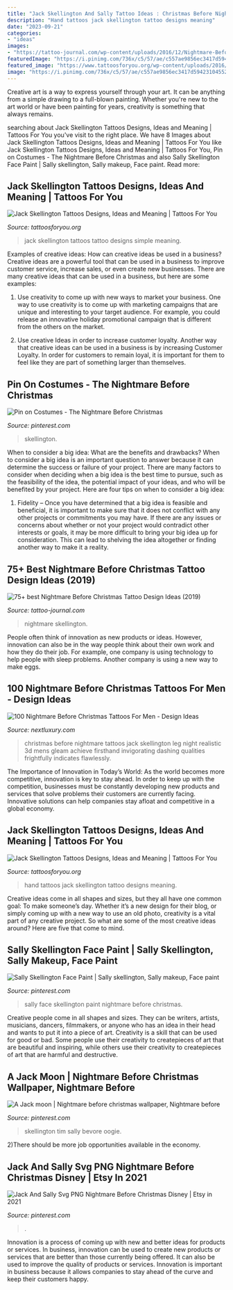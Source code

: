 ```yaml
---
title: "Jack Skellington And Sally Tattoo Ideas : Christmas Before Nightmare Tattoos Jack Skellington Leg Night Realistic 3d Mens Gleam Achieve Firsthand Invigorating Dashing Qualities Frightfully Indicates Flawlessly"
description: "Hand tattoos jack skellington tattoo designs meaning"
date: "2023-09-21"
categories:
- "ideas"
images:
- "https://tattoo-journal.com/wp-content/uploads/2016/12/Nightmare-Before-Christmas-Tattoo-71-765x765.jpg"
featuredImage: "https://i.pinimg.com/736x/c5/57/ae/c557ae9856ec3417d5942310455270ac.jpg"
featured_image: "https://www.tattoosforyou.org/wp-content/uploads/2016/08/Jack-Skellington-Tattoo-Hand.jpg"
image: "https://i.pinimg.com/736x/c5/57/ae/c557ae9856ec3417d5942310455270ac.jpg"
---
```



Creative art is a way to express yourself through your art. It can be anything from a simple drawing to a full-blown painting. Whether you're new to the art world or have been painting for years, creativity is something that always remains.

	

		
searching about Jack Skellington Tattoos Designs, Ideas and Meaning | Tattoos For You you've visit to the right place. We have 8 Images about Jack Skellington Tattoos Designs, Ideas and Meaning | Tattoos For You like Jack Skellington Tattoos Designs, Ideas and Meaning | Tattoos For You, Pin on Costumes - The Nightmare Before Christmas and also Sally Skellington Face Paint | Sally skellington, Sally makeup, Face paint. Read more:
		
    
## Jack Skellington Tattoos Designs, Ideas And Meaning | Tattoos For You

<img loading=lazy src="https://www.tattoosforyou.org/wp-content/uploads/2016/08/Jack-Skellington-Tattoo-Simple.jpg" onerror="this.onerror=null;this.src='https://tse3.mm.bing.net/th?id=OIP.FcMzJSdZc5yWjgRCYDCUBwHaLr&amp;pid=15.1';" alt="Jack Skellington Tattoos Designs, Ideas and Meaning | Tattoos For You">

_Source: tattoosforyou.org_

>jack skellington tattoos tattoo designs simple meaning. 

	

Examples of creative ideas: How can creative ideas be used in a business?
Creative ideas are a powerful tool that can be used in a business to improve customer service, increase sales, or even create new businesses. There are many creative ideas that can be used in a business, but here are some examples:
1. Use creativity to come up with new ways to market your business. One way to use creativity is to come up with marketing campaigns that are unique and interesting to your target audience. For example, you could release an innovative holiday promotional campaign that is different from the others on the market.

2. Use creative Ideas in order to increase customer loyalty. Another way that creative ideas can be used in a business is by increasing Customer Loyalty. In order for customers to remain loyal, it is important for them to feel like they are part of something larger than themselves.

    
## Pin On Costumes - The Nightmare Before Christmas

<img loading=lazy src="https://i.pinimg.com/originals/c6/a1/de/c6a1de234bebab5cdfdd701e647977c9.jpg" onerror="this.onerror=null;this.src='https://tse4.mm.bing.net/th?id=OIP.AYBZi6GwBa20qUVHHu7X6QHaLH&amp;pid=15.1';" alt="Pin on Costumes - The Nightmare Before Christmas">

_Source: pinterest.com_

>skellington. 

	

When to consider a big idea: What are the benefits and drawbacks?
When to consider a big idea is an important question to answer because it can determine the success or failure of your project. There are many factors to consider when deciding when a big idea is the best time to pursue, such as the feasibility of the idea, the potential impact of your ideas, and who will be benefited by your project. Here are four tips on when to consider a big idea:
1. Fidelity – Once you have determined that a big idea is feasible and beneficial, it is important to make sure that it does not conflict with any other projects or commitments you may have. If there are any issues or concerns about whether or not your project would contradict other interests or goals, it may be more difficult to bring your big idea up for consideration. This can lead to shelving the idea altogether or finding another way to make it a reality.


    
## 75+ Best Nightmare Before Christmas Tattoo Design Ideas (2019)

<img loading=lazy src="https://tattoo-journal.com/wp-content/uploads/2016/12/Nightmare-Before-Christmas-Tattoo-71-765x765.jpg" onerror="this.onerror=null;this.src='https://tse3.mm.bing.net/th?id=OIP.uSRCMqrNJGixH7RrXOBdwQHaHa&amp;pid=15.1';" alt="75+ best Nightmare Before Christmas Tattoo Design Ideas (2019)">

_Source: tattoo-journal.com_

>nightmare skellington. 

	

People often think of innovation as new products or ideas. However, innovation can also be in the way people think about their own work and how they do their job. For example, one company is using technology to help people with sleep problems. Another company is using a new way to make eggs.

    
## 100 Nightmare Before Christmas Tattoos For Men - Design Ideas

<img loading=lazy src="http://nextluxury.com/wp-content/uploads/3d-realistic-jack-skellington-night-before-christmas-mens-lower-leg-tattoos.jpg" onerror="this.onerror=null;this.src='https://tse4.mm.bing.net/th?id=OIP.jnzkwChqcAihgkYZv0aBjwHaHa&amp;pid=15.1';" alt="100 Nightmare Before Christmas Tattoos For Men - Design Ideas">

_Source: nextluxury.com_

>christmas before nightmare tattoos jack skellington leg night realistic 3d mens gleam achieve firsthand invigorating dashing qualities frightfully indicates flawlessly. 

	

The Importance of Innovation in Today’s World:
As the world becomes more competitive, innovation is key to stay ahead. In order to keep up with the competition, businesses must be constantly developing new products and services that solve problems their customers are currently facing. Innovative solutions can help companies stay afloat and competitive in a global economy.

    
## Jack Skellington Tattoos Designs, Ideas And Meaning | Tattoos For You

<img loading=lazy src="https://www.tattoosforyou.org/wp-content/uploads/2016/08/Jack-Skellington-Tattoo-Hand.jpg" onerror="this.onerror=null;this.src='https://tse1.mm.bing.net/th?id=OIP.9-DKbpJQIiQmZBy3P-imkgHaHa&amp;pid=15.1';" alt="Jack Skellington Tattoos Designs, Ideas and Meaning | Tattoos For You">

_Source: tattoosforyou.org_

>hand tattoos jack skellington tattoo designs meaning. 

	

Creative ideas come in all shapes and sizes, but they all have one common goal: To make someone’s day. Whether it’s a new design for their blog, or simply coming up with a new way to use an old photo, creativity is a vital part of any creative project. So what are some of the most creative ideas around? Here are five that come to mind.

    
## Sally Skellington Face Paint | Sally Skellington, Sally Makeup, Face Paint

<img loading=lazy src="https://i.pinimg.com/736x/90/0f/10/900f102831f940a690de62a4777f9794.jpg" onerror="this.onerror=null;this.src='https://tse2.mm.bing.net/th?id=OIP.iL6dN0_Jhvx01rw_bTjmiAHaNK&amp;pid=15.1';" alt="Sally Skellington Face Paint | Sally skellington, Sally makeup, Face paint">

_Source: pinterest.com_

>sally face skellington paint nightmare before christmas. 

	

Creative people come in all shapes and sizes. They can be writers, artists, musicians, dancers, filmmakers, or anyone who has an idea in their head and wants to put it into a piece of art. Creativity is a skill that can be used for good or bad. Some people use their creativity to createpieces of art that are beautiful and inspiring, while others use their creativity to createpieces of art that are harmful and destructive.

    
## A Jack Moon | Nightmare Before Christmas Wallpaper, Nightmare Before

<img loading=lazy src="https://i.pinimg.com/736x/c5/57/ae/c557ae9856ec3417d5942310455270ac.jpg" onerror="this.onerror=null;this.src='https://tse4.mm.bing.net/th?id=OIP.W9ElRpDhlXmaADccsUJiQQHaI3&amp;pid=15.1';" alt="A Jack moon | Nightmare before christmas wallpaper, Nightmare before">

_Source: pinterest.com_

>skellington tim sally bevore oogie. 

	

2)There should be more job opportunities available in the economy. 

    
## Jack And Sally Svg PNG Nightmare Before Christmas Disney | Etsy In 2021

<img loading=lazy src="https://i.pinimg.com/736x/07/af/bc/07afbc89ba1e2e04c264485c8d1c094f.jpg" onerror="this.onerror=null;this.src='https://tse4.mm.bing.net/th?id=OIP.rEJWrJD6auamJjbRX502rQHaHa&amp;pid=15.1';" alt="Jack And Sally Svg PNG Nightmare Before Christmas Disney | Etsy in 2021">

_Source: pinterest.com_

>. 

	

Innovation is a process of coming up with new and better ideas for products or services. In business, innovation can be used to create new products or services that are better than those currently being offered. It can also be used to improve the quality of products or services. Innovation is important in business because it allows companies to stay ahead of the curve and keep their customers happy.

